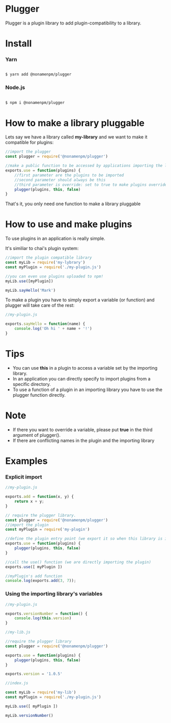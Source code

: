 # Plugger
Plugger is a plugin library to add plugin-compatibility to a library.

# Install

### Yarn
```bash

$ yarn add @nonamenpm/plugger

```

### Node.js

```bash

$ npm i @nonamenpm/plugger

```

# How to make a library pluggable

Lets say we have a library called **my-library** and we want to make it compatible for plugins:

```js
//import the plugger
const plugger = require('@nonamenpm/plugger')

//make a public function to be accessed by applications importing the library
exports.use = function(plugins) {
    //first parameter are the plugins to be imported
    //second parameter should always be this
    //third parameter is override: set to true to make plugins override existing variables
    plugger(plugins, this, false)
}
```

That's it, you only need one function to make a library pluggable

# How to use and make plugins

To use plugins in an application is really simple.

It's similiar to chai's plugin system:

```js
//import the plugin compatible library
const myLib = require('my-lybrary')
const myPlugin = require('./my-plugin.js')

//you can even use plugins uploaded to npm!
myLib.use([myPlugin])

myLib.sayHello('Mark')
```

To make a plugin you have to simply export a variable (or function) and plugger will take care of the rest:

```js
//my-plugin.js

exports.sayHello = function(name) {
    console.log('Oh hi ' + name + '!')
}
```

# Tips

- You can use **this** in a plugin to access a variable set by the importing library.
- In an application you can directly specify to import plugins from a specific directory.
- To use a function of a plugin in an importing library you have to use the plugger function directly. 

# Note

- If there you want to override a variable, please put **true** in the third argument of plugger().
- If there are conflicting names in the plugin and the importing library

# Examples

### Explicit import

```js
//my-plugin.js

exports.add = function(x, y) {
    return x + y;
}
```

```js
// require the plugger library.
const plugger = require('@nonamenpm/plugger')
//import the plugin
const myPlugin = require('my-plugin')

//define the plugin entry point (we export it so when this library is imported users can specify which plugins to import)
exports.use = function(plugins) {
    plugger(plugins, this, false)
}

//call the use() function (we are directly importing the plugin)
exports.use([ myPlugin ])

//myPlugin's add function
console.log(exports.add(3, 7));

```

### Using the importing library's variables

```js
//my-plugin.js

exports.versionNumber = function() {
    console.log(this.version)
}
```

```js
//my-lib.js

//require the plugger library
const plugger = require('@nonamenpm/plugger')

exports.use = function(plugins) {
    plugger(plugins, this, false)
}

exports.version = '1.0.5'

```

```js
//index.js

const myLib = require('my-lib')
const myPlugin = require('./my-plugin.js')

myLib.use([ myPlugin ])

myLib.versionNumber()
```